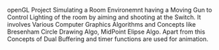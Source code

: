 openGL Project Simulating a Room Environemnt having a Moving Gun to Control Lighting of the room by aiming and shooting at the Switch. It involves Various Computer Graphics Algorithms and Concepts like Bresenham Circle Drawing Algo, MidPoint Elipse Algo. Apart from this Concepts of Dual Buffering and timer functions are used for animation.

